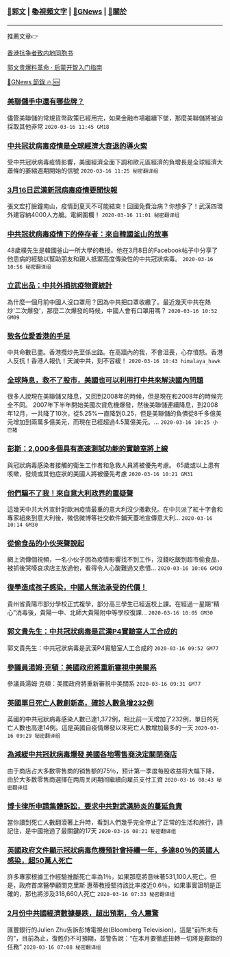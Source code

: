 ###  [:eagle:郭文](https://github.com/ourhimalayas/txt) | [:books:視頻文字](https://github.com/ourhimalayas/txt/blob/master/content/README.md) | [:newspaper:GNews](https://github.com/ourhimalayas/txt/blob/master/content/gnews/README.md) | [:pray:關於](https://github.com/ourhimalayas/home/tree/master/about)
---

推薦文章:point_right:

[香港抗争者致内地同胞书](https://github.com/ourhimalayas/news/blob/master/2019/08/a_letter_from_the_hong_kong_people.md)

[郭文贵爆料革命 · 启蒙开智入门指南](https://github.com/ourhimalayas/txt/issues/1)

[:newspaper:GNews 節錄 :fire: :new:](https://github.com/ourhimalayas/txt/blob/master/content/gnews/README.md) 



### [美聯儲手中還有哪些牌？](/content/gnews/1/README.md)

儘管美聯儲的常規貨幣政策已經用完，如果金融市場繼續下墜，那麼美聯儲將被迫採取其他非常  `2020-03-16 11:45 GM18`

### [中共冠狀病毒疫情是全球經濟大衰退的導火索](/content/gnews/2/README.md)

受中共冠狀病毒疫情影響，美國經濟全面下調和歐元區經濟的負增長是全球經濟大蕭條的萎縮週期開始的信號  `2020-03-16 11:25 秘密翻译组`

### [3月16日武漢新冠病毒疫情要聞快報](/content/gnews/3/README.md)

張文宏打臉鐘南山，疫情到夏天不可能結束！回國免費治病？你想多了！武漢四環外建容納4000人方艙。電網圍欄！  `2020-03-16 11:01 秘密翻译组`

### [中共冠狀病毒疫情下的倖存者：來自韓國釜山的故事](/content/gnews/4/README.md)

48歲樸先生是韓國釜山一所大學的教授。他在3月8日的Facebook帖子中分享了他患病的經驗以幫助朋友和親人抵禦高度傳染性的中共冠狀病毒。  `2020-03-16 10:56 秘密翻译组`

### [立武出品：中共外捐抗疫物資統計](/content/gnews/5/README.md)

為什麼一個月前中國人沒口罩用？因為中共把口罩收繳了。最近幾天中共在熱炒&#039;二次爆發&#039;，那麼二次爆發的時候，中國人會有口罩用嗎？  `2020-03-16 10:52 GM09`

### [致各位愛香港的手足](/content/gnews/6/README.md)

中共命數已盡。香港攬炒先至係出路。在高牆內的我，不會沮喪，心存憤怒。香港人反抗！香港人報仇！天滅中共，刻不容緩！  `2020-03-16 10:43 himalaya_hawk`

### [全球降息，救不了股市，美國也可以利用打中共來解決國內問題](/content/gnews/7/README.md)

很多人說現在美聯儲又降息，又回到2008年的時候，但是現在和2008年的時候完全不同。
2007年下半年開始美國次貸危機爆發，然後美聯儲連續降息，到2008年12月，一共降了10次，從5.25%一直降到0.25，但是美聯儲的負債從8千多億美元增加到兩萬多億美元，而現在已經超過4.5萬億美元。...  `2020-03-16 10:25 小巴猪`

### [彭斯：2,000多個具有高速測試功能的實驗室將上線](/content/gnews/8/README.md)

與冠狀病毒感染者接觸的衛生工作者和急救人員將被優先考慮。 65歲或以上患有咳嗽，發燒或其他症狀的美國人將被優先考慮  `2020-03-16 10:21 GM31`

### [他們騙不了我！來自意大利政界的置疑聲](/content/gnews/9/README.md)

這幾天中共大外宣針對歐洲疫情最重的意大利沒少撒歡兒。在中共派了紅十字會和專家組來到意大利後，微信微博等社交軟件鋪天蓋地宣傳意大利...  `2020-03-16 10:14 GM30`

### [從偷食品的小伙哭聲說起](/content/gnews/10/README.md)

網上流傳個視頻，一名小伙子因為疫情影響找不到工作，沒錢吃飯到超市偷食品，被抓後哭嚎哀求店主放過他，看得令人心酸難過又悲憤...  `2020-03-16 10:06 GM30`

### [復學造成孩子感染，中國人無法承受的代價！](/content/gnews/11/README.md)

貴州省貴陽市部分學校正式複學，部分高三學生已經返校上課。在經過一星期“精心”消毒後，貴陽一中、北師大貴陽附中等學校復課...  `2020-03-16 10:05 GM30`

### [郭文貴先生：中共冠狀病毒是武漢P4實驗室人工合成的](/content/gnews/12/README.md)

郭文貴先生：中共冠狀病毒是武漢P4實驗室人工合成的  `2020-03-16 09:52 GM77`

### [參議員湯姆·克頓：美國政府將重新審視中美關系](/content/gnews/13/README.md)

參議員湯姆·克頓：美國政府將重新審視中美關系  `2020-03-16 09:31 GM77`

### [英國單日死亡人數創新高，確診人數急增232例](/content/gnews/14/README.md)

英國的中共冠狀病毒感染人數已達1,372例，相比前一天增加了232例，單日的死亡人數也高達14例。這是英國自疫情爆發以來死亡人數增加最多的一天  `2020-03-16 09:29 秘密翻译组`

### [為減緩中共冠狀病毒爆發 美國各地零售商決定關閉商店](/content/gnews/15/README.md)

由于商店占大多数零售商的销售额的75％，预计第一季度每股收益将大幅下降，由於大多数零售商選擇在两周关闭期间繼續向雇员支付工資  `2020-03-16 08:43 秘密翻译组`

### [博卡律所申請集體訴訟，要求中共對武漢肺炎的蔓延負責](/content/gnews/16/README.md)

當你讀到死亡人數翻滾著上升時，看到人們幾乎完全停止了正常的生活和旅行，請記住，是中國拖過了最關鍵的17天  `2020-03-16 08:21 秘密翻译组`

### [英國政府文件顯示冠狀病毒危機預計會持續一年，多達80％的英國人感染，超50萬人死亡](/content/gnews/17/README.md)

許多專家根據工作經驗推斷死亡率為1％，如果那麼將意味著531,100人死亡。但是，政府首席醫學顧問克里斯·惠蒂教授堅持該比率接近0.6％，如果事實證明是正確的，那也將涉及318,660人死亡  `2020-03-16 07:33 秘密翻译组`

### [2月份中共國經濟數據暴跌，超出預期，令人震驚](/content/gnews/18/README.md)

匯豐銀行的Julien Zhu告訴彭博電視台(Bloomberg Television)，這是“前所未有的”，目前為止，復甦仍不可預期，並警告說：“在本月要徹底扭轉一切將是艱鉅的任務”  `2020-03-16 07:08 秘密翻译组`

